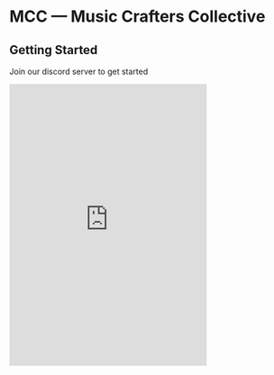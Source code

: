 # MCC — Music Crafters Collective

## Getting Started
Join our discord server to get started
<iframe src="https://discord.com/widget?id=1203826044872953916&theme=dark" width="350" height="500" allowtransparency="true" frameborder="0" sandbox="allow-popups allow-popups-to-escape-sandbox allow-same-origin allow-scripts"></iframe>
